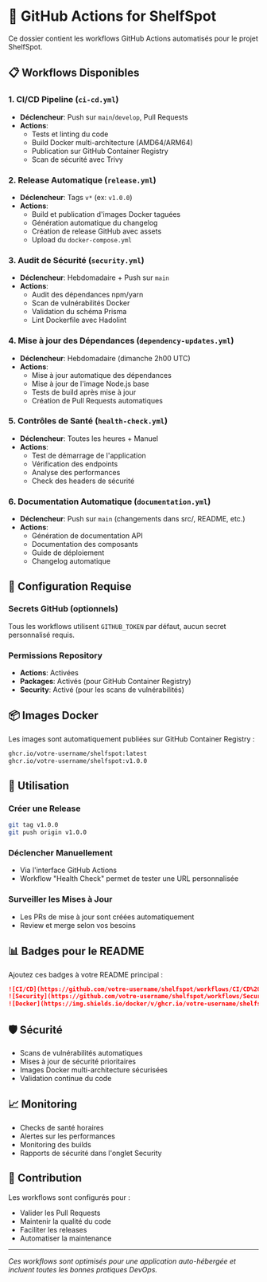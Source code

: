 # 🤖 GitHub Actions for ShelfSpot

Ce dossier contient les workflows GitHub Actions automatisés pour le projet ShelfSpot.

## 📋 Workflows Disponibles

### 1. **CI/CD Pipeline** (`ci-cd.yml`)
- **Déclencheur**: Push sur `main`/`develop`, Pull Requests
- **Actions**:
  - Tests et linting du code
  - Build Docker multi-architecture (AMD64/ARM64)
  - Publication sur GitHub Container Registry
  - Scan de sécurité avec Trivy

### 2. **Release Automatique** (`release.yml`)
- **Déclencheur**: Tags `v*` (ex: `v1.0.0`)
- **Actions**:
  - Build et publication d'images Docker taguées
  - Génération automatique du changelog
  - Création de release GitHub avec assets
  - Upload du `docker-compose.yml`

### 3. **Audit de Sécurité** (`security.yml`)
- **Déclencheur**: Hebdomadaire + Push sur `main`
- **Actions**:
  - Audit des dépendances npm/yarn
  - Scan de vulnérabilités Docker
  - Validation du schéma Prisma
  - Lint Dockerfile avec Hadolint

### 4. **Mise à jour des Dépendances** (`dependency-updates.yml`)
- **Déclencheur**: Hebdomadaire (dimanche 2h00 UTC)
- **Actions**:
  - Mise à jour automatique des dépendances
  - Mise à jour de l'image Node.js base
  - Tests de build après mise à jour
  - Création de Pull Requests automatiques

### 5. **Contrôles de Santé** (`health-check.yml`)
- **Déclencheur**: Toutes les heures + Manuel
- **Actions**:
  - Test de démarrage de l'application
  - Vérification des endpoints
  - Analyse des performances
  - Check des headers de sécurité

### 6. **Documentation Automatique** (`documentation.yml`)
- **Déclencheur**: Push sur `main` (changements dans src/, README, etc.)
- **Actions**:
  - Génération de documentation API
  - Documentation des composants
  - Guide de déploiement
  - Changelog automatique

## 🚀 Configuration Requise

### Secrets GitHub (optionnels)
Tous les workflows utilisent `GITHUB_TOKEN` par défaut, aucun secret personnalisé requis.

### Permissions Repository
- **Actions**: Activées
- **Packages**: Activés (pour GitHub Container Registry)
- **Security**: Activé (pour les scans de vulnérabilités)

## 📦 Images Docker

Les images sont automatiquement publiées sur GitHub Container Registry :
```bash
ghcr.io/votre-username/shelfspot:latest
ghcr.io/votre-username/shelfspot:v1.0.0
```

## 🔧 Utilisation

### Créer une Release
```bash
git tag v1.0.0
git push origin v1.0.0
```

### Déclencher Manuellement
- Via l'interface GitHub Actions
- Workflow "Health Check" permet de tester une URL personnalisée

### Surveiller les Mises à Jour
- Les PRs de mise à jour sont créées automatiquement
- Review et merge selon vos besoins

## 📊 Badges pour le README

Ajoutez ces badges à votre README principal :

```markdown
![CI/CD](https://github.com/votre-username/shelfspot/workflows/CI/CD%20Pipeline/badge.svg)
![Security](https://github.com/votre-username/shelfspot/workflows/Security%20Audit/badge.svg)
![Docker](https://img.shields.io/docker/v/ghcr.io/votre-username/shelfspot)
```

## 🛡️ Sécurité

- Scans de vulnérabilités automatiques
- Mises à jour de sécurité prioritaires
- Images Docker multi-architecture sécurisées
- Validation continue du code

## 📈 Monitoring

- Checks de santé horaires
- Alertes sur les performances
- Monitoring des builds
- Rapports de sécurité dans l'onglet Security

## 🤝 Contribution

Les workflows sont configurés pour :
- Valider les Pull Requests
- Maintenir la qualité du code
- Faciliter les releases
- Automatiser la maintenance

---

*Ces workflows sont optimisés pour une application auto-hébergée et incluent toutes les bonnes pratiques DevOps.*
